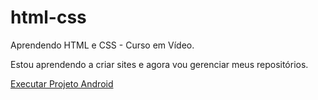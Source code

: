 # html-css
 Aprendendo HTML e CSS - Curso em Vídeo.

Estou aprendendo a criar sites e agora vou gerenciar meus repositórios.

<a href="https://devwebstudent.github.io/html-css/Modulo2/desafios/d10/android.html" target="_blank">Executar Projeto Android</a>